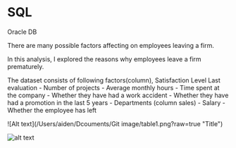 # SQL
Oracle DB

There are many possible factors affecting on employees leaving a firm. 

In this analysis, I explored the reasons why employees leave a firm prematurely.

The dataset consists of following factors(column),
Satisfaction Level
Last evaluation
    - Number of projects
    - Average monthly hours
    - Time spent at the company
    - Whether they have had a work accident
    - Whether they have had a promotion in the last 5 years
    - Departments (column sales)
    - Salary
    - Whether the employee has left
    
    
![Alt text](/Users/aiden/Dcouments/Git image/table1.png?raw=true "Title")

![alt text](/Untitled/Users/aiden/Documents/Gitimage/table1.png)
